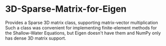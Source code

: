 # 3D-Sparse-Matrix-for-Eigen
Provides a Sparse 3D matrix class, supporting matrix-vector multiplication
Such a class was convenient for implementing finite-element methods for the Shallow-Water Equations, but Eigen doesn't have them and NumPy only has dense 3D matrix support.
